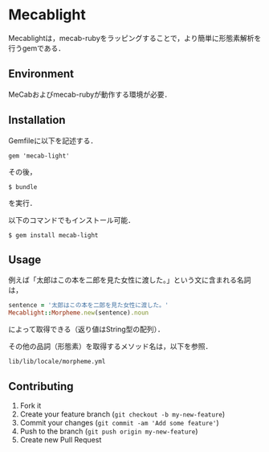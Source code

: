 # Mecablight

Mecablightは，mecab-rubyをラッピングすることで，より簡単に形態素解析を行うgemである．

## Environment

MeCabおよびmecab-rubyが動作する環境が必要．

## Installation

Gemfileに以下を記述する．

    gem 'mecab-light'

その後，

    $ bundle

を実行．  

以下のコマンドでもインストール可能．

    $ gem install mecab-light

## Usage
例えば「太郎はこの本を二郎を見た女性に渡した。」という文に含まれる名詞は，

```ruby
sentence = '太郎はこの本を二郎を見た女性に渡した。'
Mecablight::Morpheme.new(sentence).noun
```
によって取得できる（返り値はString型の配列）．

その他の品詞（形態素）を取得するメソッド名は，以下を参照．

    lib/lib/locale/morpheme.yml



## Contributing

1. Fork it
2. Create your feature branch (`git checkout -b my-new-feature`)
3. Commit your changes (`git commit -am 'Add some feature'`)
4. Push to the branch (`git push origin my-new-feature`)
5. Create new Pull Request
